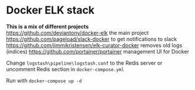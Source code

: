 # Docker ELK stack
**This is a mix of different projects**  
https://github.com/deviantony/docker-elk the main project  
https://github.com/pageload/slack-docker to get notifications to slack   
https://github.com/jimmikristensen/elk-curator-docker removes old logs (indices)
https://github.com/portainer/portainer management UI for Docker
  
Change `logstash\pipeline\logstash.conf` to the Redis server or uncomment Redis section in `docker-compose.yml`

Run with `docker-compose up -d`
